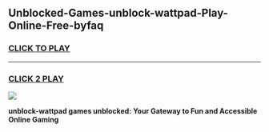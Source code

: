 
## Unblocked-Games-unblock-wattpad-Play-Online-Free-byfaq
<h3>
<a href="https://premium76.site?title=unblock-wattpad&ref=26A">CLICK TO PLAY</a></h3>
<hr>

<h3>
<a href="https://premium76.site?title=unblock-wattpad&ref=26A">CLICK 2 PLAY</a>
  
</h3>

<a href="https://premium76.site?title=unblock-wattpad&ref=26A"><img src="https://clearcache.store/games.png"></a>


**unblock-wattpad games unblocked: Your Gateway to Fun and Accessible Online Gaming**
